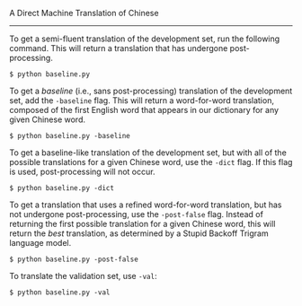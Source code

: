 A Direct Machine Translation of Chinese

----

To get a semi-fluent translation of the development set, run the following command. This will return a translation that has undergone post-processing.

```
$ python baseline.py
```


To get a *baseline* (i.e., sans post-processing) translation of the development set, add the ```-baseline``` flag. This will return a word-for-word translation, composed of the first English word that appears in our dictionary for any given Chinese word.

```
$ python baseline.py -baseline
```

To get a baseline-like translation of the development set, but with all of the possible translations for a given Chinese word, use the ```-dict``` flag. If this flag is used, post-processing will not occur.

```
$ python baseline.py -dict
```


To get a translation that uses a refined word-for-word translation, but has not undergone post-processing, use the ```-post-false``` flag. Instead of returning the first possible translation for a given Chinese word, this will return the *best* translation, as determined by a Stupid Backoff Trigram language model.

```
$ python baseline.py -post-false
```

To translate the validation set, use ```-val```:

```
$ python baseline.py -val
```
